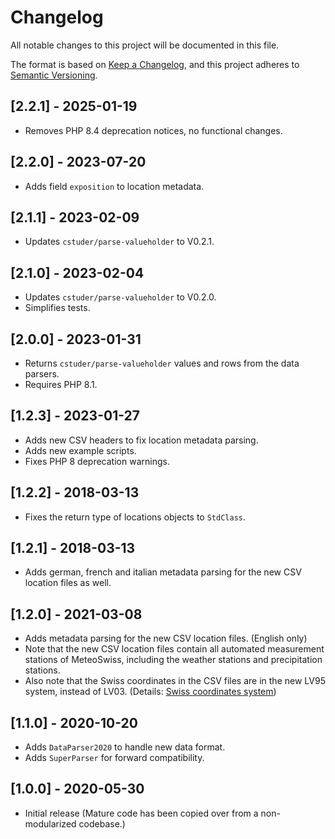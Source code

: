 # Changelog

All notable changes to this project will be documented in this file.

The format is based on [Keep a Changelog](https://keepachangelog.com/en/1.0.0/),
and this project adheres to [Semantic Versioning](https://semver.org/spec/v2.0.0.html).

## [2.2.1] - 2025-01-19

- Removes PHP 8.4 deprecation notices, no functional changes.

## [2.2.0] - 2023-07-20

- Adds field `exposition` to location metadata.

## [2.1.1] - 2023-02-09

- Updates `cstuder/parse-valueholder` to V0.2.1.

## [2.1.0] - 2023-02-04

- Updates `cstuder/parse-valueholder` to V0.2.0.
- Simplifies tests.

## [2.0.0] - 2023-01-31

- Returns `cstuder/parse-valueholder` values and rows from the data parsers.
- Requires PHP 8.1.

## [1.2.3] - 2023-01-27

- Adds new CSV headers to fix location metadata parsing.
- Adds new example scripts.
- Fixes PHP 8 deprecation warnings.

## [1.2.2] - 2018-03-13

- Fixes the return type of locations objects to `StdClass`.

## [1.2.1] - 2018-03-13

- Adds german, french and italian metadata parsing for the new CSV location files as well.

## [1.2.0] - 2021-03-08

- Adds metadata parsing for the new CSV location files. (English only)
- Note that the new CSV location files contain all automated measurement stations of MeteoSwiss, including the weather stations and precipitation stations.
- Also note that the Swiss coordinates in the CSV files are in the new LV95 system, instead of LV03. (Details: [Swiss coordinates system](https://en.wikipedia.org/wiki/Swiss_coordinate_system))

## [1.1.0] - 2020-10-20

- Adds `DataParser2020` to handle new data format.
- Adds `SuperParser` for forward compatibility.

## [1.0.0] - 2020-05-30

- Initial release (Mature code has been copied over from a non-modularized codebase.)
